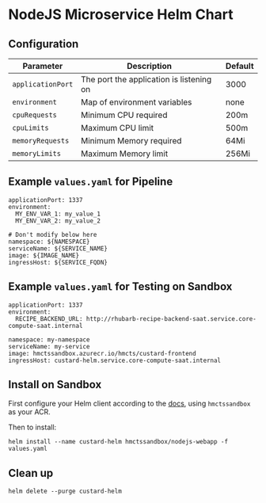 # NodeJS Microservice Helm Chart

## Configuration
| Parameter          | Description                             | Default     |
|--------------------|-----------------------------------------|-------------|
|`applicationPort`   |The port the application is listening on |3000         |
|`environment`       |Map of environment variables             |none         |
|`cpuRequests`       |Minimum CPU required                     |200m         |
|`cpuLimits`         |Maximum CPU limit                        |500m         |
|`memoryRequests`    |Minimum Memory required                  |64Mi         |
|`memoryLimits`      |Maximum Memory limit                     |256Mi        | 

## Example `values.yaml` for Pipeline
```
applicationPort: 1337
environment:
  MY_ENV_VAR_1: my_value_1
  MY_ENV_VAR_2: my_value_2

# Don't modify below here
namespace: ${NAMESPACE}
serviceName: ${SERVICE_NAME}
image: ${IMAGE_NAME}
ingressHost: ${SERVICE_FQDN}
```

## Example `values.yaml` for Testing on Sandbox
```
applicationPort: 1337
environment:
  RECIPE_BACKEND_URL: http://rhubarb-recipe-backend-saat.service.core-compute-saat.internal

namespace: my-namespace
serviceName: my-service
image: hmctssandbox.azurecr.io/hmcts/custard-frontend
ingressHost: custard-helm.service.core-compute-saat.internal
```

## Install on Sandbox
First configure your Helm client according to the [docs](https://docs.microsoft.com/en-us/azure/container-registry/container-registry-helm-repos#add-a-repository-to-helm-client), using `hmctssandbox` as your ACR.

Then to install:
```
helm install --name custard-helm hmctssandbox/nodejs-webapp -f values.yaml
```

## Clean up
```
helm delete --purge custard-helm
```
